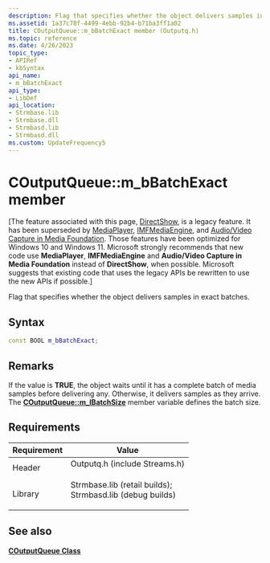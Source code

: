 ```yaml
---
description: Flag that specifies whether the object delivers samples in exact batches.
ms.assetid: 1a37c78f-4499-4ebb-92b4-b71ba3ff1a02
title: COutputQueue::m_bBatchExact member (Outputq.h)
ms.topic: reference
ms.date: 4/26/2023
topic_type: 
- APIRef
- kbSyntax
api_name: 
- m_bBatchExact
api_type: 
- LibDef
api_location: 
- Strmbase.lib
- Strmbase.dll
- Strmbasd.lib
- Strmbasd.dll
ms.custom: UpdateFrequency5
---
```


# COutputQueue::m\_bBatchExact member

\[The feature associated with this page, [DirectShow](/windows/win32/directshow/directshow), is a legacy feature. It has been superseded by [MediaPlayer](/uwp/api/Windows.Media.Playback.MediaPlayer), [IMFMediaEngine](/windows/win32/api/mfmediaengine/nn-mfmediaengine-imfmediaengine), and [Audio/Video Capture in Media Foundation](windows/win32/medfound/audio-video-capture-in-media-foundation). Those features have been optimized for Windows 10 and Windows 11. Microsoft strongly recommends that new code use **MediaPlayer**, **IMFMediaEngine** and **Audio/Video Capture in Media Foundation** instead of **DirectShow**, when possible. Microsoft suggests that existing code that uses the legacy APIs be rewritten to use the new APIs if possible.\]

Flag that specifies whether the object delivers samples in exact batches.

## Syntax


```C++
const BOOL m_bBatchExact;
```



## Remarks

If the value is **TRUE**, the object waits until it has a complete batch of media samples before delivering any. Otherwise, it delivers samples as they arrive. The [**COutputQueue::m\_lBatchSize**](coutputqueue-m-lbatchsize.md) member variable defines the batch size.

## Requirements



| Requirement | Value |
|--------------------|--------------------------------------------------------------------------------------------------------------------------------------------------------------------------------------------|
| Header<br/>  | <dl> <dt>Outputq.h (include Streams.h)</dt> </dl>                                                                                   |
| Library<br/> | <dl> <dt>Strmbase.lib (retail builds); </dt> <dt>Strmbasd.lib (debug builds)</dt> </dl> |



## See also

<dl> <dt>

[**COutputQueue Class**](coutputqueue.md)
</dt> </dl>

 

 




